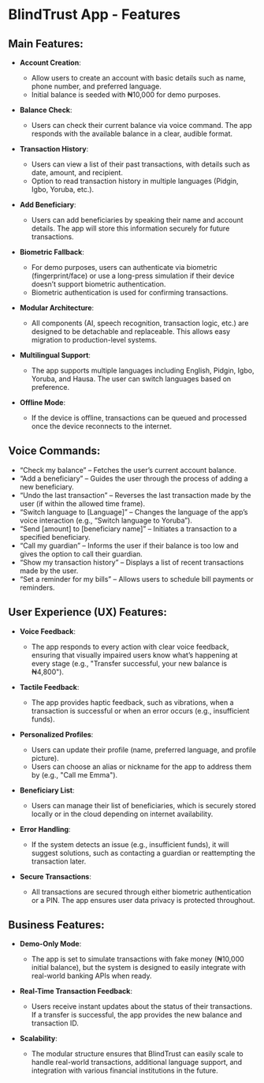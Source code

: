 # BlindTrust App - Features

## Main Features:
- **Account Creation**:  
  - Allow users to create an account with basic details such as name, phone number, and preferred language.  
  - Initial balance is seeded with ₦10,000 for demo purposes.

- **Balance Check**:  
  - Users can check their current balance via voice command. The app responds with the available balance in a clear, audible format.

- **Transaction History**:  
  - Users can view a list of their past transactions, with details such as date, amount, and recipient.  
  - Option to read transaction history in multiple languages (Pidgin, Igbo, Yoruba, etc.).

- **Add Beneficiary**:  
  - Users can add beneficiaries by speaking their name and account details. The app will store this information securely for future transactions.

- **Biometric Fallback**:  
  - For demo purposes, users can authenticate via biometric (fingerprint/face) or use a long-press simulation if their device doesn’t support biometric authentication.  
  - Biometric authentication is used for confirming transactions.

- **Modular Architecture**:  
  - All components (AI, speech recognition, transaction logic, etc.) are designed to be detachable and replaceable. This allows easy migration to production-level systems.

- **Multilingual Support**:  
  - The app supports multiple languages including English, Pidgin, Igbo, Yoruba, and Hausa. The user can switch languages based on preference.

- **Offline Mode**:  
  - If the device is offline, transactions can be queued and processed once the device reconnects to the internet.

## Voice Commands:
- “Check my balance” – Fetches the user’s current account balance.
- “Add a beneficiary” – Guides the user through the process of adding a new beneficiary.
- “Undo the last transaction” – Reverses the last transaction made by the user (if within the allowed time frame).
- “Switch language to [Language]” – Changes the language of the app’s voice interaction (e.g., “Switch language to Yoruba”).
- “Send [amount] to [beneficiary name]” – Initiates a transaction to a specified beneficiary.
- “Call my guardian” – Informs the user if their balance is too low and gives the option to call their guardian.
- “Show my transaction history” – Displays a list of recent transactions made by the user.
- “Set a reminder for my bills” – Allows users to schedule bill payments or reminders.

## User Experience (UX) Features:
- **Voice Feedback**:  
  - The app responds to every action with clear voice feedback, ensuring that visually impaired users know what’s happening at every stage (e.g., "Transfer successful, your new balance is ₦4,800").
  
- **Tactile Feedback**:  
  - The app provides haptic feedback, such as vibrations, when a transaction is successful or when an error occurs (e.g., insufficient funds).

- **Personalized Profiles**:  
  - Users can update their profile (name, preferred language, and profile picture).  
  - Users can choose an alias or nickname for the app to address them by (e.g., "Call me Emma").

- **Beneficiary List**:  
  - Users can manage their list of beneficiaries, which is securely stored locally or in the cloud depending on internet availability.
  
- **Error Handling**:  
  - If the system detects an issue (e.g., insufficient funds), it will suggest solutions, such as contacting a guardian or reattempting the transaction later.
  
- **Secure Transactions**:  
  - All transactions are secured through either biometric authentication or a PIN. The app ensures user data privacy is protected throughout.

## Business Features:
- **Demo-Only Mode**:  
  - The app is set to simulate transactions with fake money (₦10,000 initial balance), but the system is designed to easily integrate with real-world banking APIs when ready.

- **Real-Time Transaction Feedback**:  
  - Users receive instant updates about the status of their transactions. If a transfer is successful, the app provides the new balance and transaction ID.
  
- **Scalability**:  
  - The modular structure ensures that BlindTrust can easily scale to handle real-world transactions, additional language support, and integration with various financial institutions in the future.
